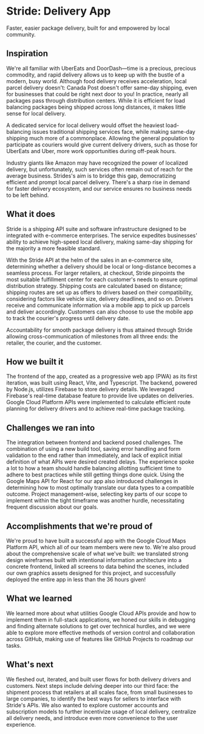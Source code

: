# Stride: Delivery App

Faster, easier package delivery, built for and empowered by local community.

## Inspiration
We're all familiar with UberEats and DoorDash—time is a precious, precious commodity, and rapid delivery allows us to keep up with the bustle of a modern, busy world. Although food delivery receives acceleration, local parcel delivery doesn't: Canada Post doesn't offer same-day shipping, even for businesses that could be right next door to you! In practice, nearly all packages pass through distribution centers. While it is efficient for load balancing packages being shipped across long distances, it makes little sense for local delivery.

A dedicated service for local delivery would offset the heaviest load-balancing issues traditional shipping services face, while making same-day shipping much more of a commonplace. Allowing the general population to participate as couriers would give current delivery drivers, such as those for UberEats and Uber, more work opportunities during off-peak hours.

Industry giants like Amazon may have recognized the power of localized delivery, but unfortunately, such services often remain out of reach for the average business. Strides's aim is to bridge this gap, democratizing efficient and prompt local parcel delivery. There's a sharp rise in demand for faster delivery ecosystem, and our service ensures no business needs to be left behind.

## What it does

Stride is a shipping API suite and software infrastructure designed to be integrated with e-commerce enterprises. The service expedites businesses' ability to achieve high-speed local delivery, making same-day shipping for the majority a more feasible standard.

With the Stride API at the helm of the sales in an e-commerce site, determining whether a delivery should be local or long-distance becomes a seamless process. For larger retailers, at checkout, Stride pinpoints the most suitable fulfillment center for each customer's needs to ensure optimal distribution strategy. Shipping costs are calculated based on distance; shipping routes are set up as offers to drivers based on their compatibility, considering factors like vehicle size, delivery deadlines, and so on. Drivers receive and communicate information via a mobile app to pick up parcels and deliver accordingly. Customers can also choose to use the mobile app to track the courier's progress until delivery date. 

Accountability for smooth package delivery is thus attained through Stride allowing cross-communication of milestones from all three ends: the retailer, the courier, and the customer.

## How we built it

The frontend of the app, created as a progressive web app (PWA) as its first iteration, was built using React, Vite, and Typescript. The backend, powered by Node.js, utilizes Firebase to store delivery details. We leveraged Firebase's real-time database feature to provide live updates on deliveries. Google Cloud Platform APIs were implemented to calculate efficient route planning for delivery drivers and to achieve real-time package tracking.

## Challenges we ran into

The integration between frontend and backend posed challenges. The combination of using a new build tool, saving error handling and form validation to the end rather than immediately, and lack of explicit initial definition of what APIs were desired created delays. The experience spoke a lot to how a team should handle balancing allotting sufficient time to adhere to best practices while still getting things done quick. Using the Google Maps API for React for our app also introduced challenges in determining how to most optimally translate our data types to a compatible outcome. Project management-wise, selecting key parts of our scope to implement within the tight timeframe was another hurdle, necessitating frequent discussion about our goals.

## Accomplishments that we're proud of

We're proud to have built a successful app with the Google Cloud Maps Platform API, which all of our team members were new to. We're also proud about the comprehensive scale of what we've built: we translated strong design wireframes built with intentional information architecture into a concrete frontend, linked all screens to data behind the scenes, included our own graphics assets designed for this project, and successfully deployed the entire app in less than the 36 hours given! 

## What we learned

We learned more about what utilities Google Cloud APIs provide and how to implement them in full-stack applications, we honed our skills in debugging and finding alternate solutions to get over technical hurdles, and we were able to explore more effective methods of version control and collaboration across GitHub, making use of features like GitHub Projects to roadmap our tasks.

## What's next

We fleshed out, iterated, and built user flows for both delivery drivers and customers. Next steps include delving deeper into our third face: the shipment process that retailers at all scales face, from small businesses to large companies, to identify the best ways for sellers to interface with Stride's APIs. We also wanted to explore customer accounts and subscription models to further incentivize usage of local delivery, centralize all delivery needs, and introduce even more convenience to the user experience.
